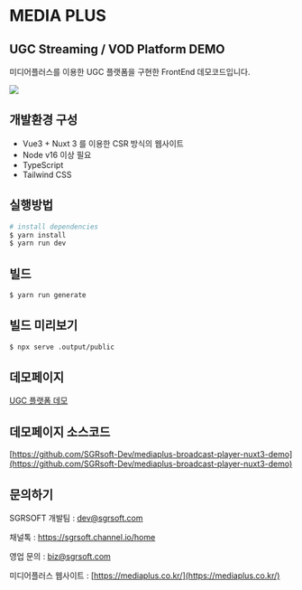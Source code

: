 # MEDIA PLUS

## UGC Streaming / VOD Platform DEMO

미디어플러스를 이용한 UGC 플랫폼을 구현한 FrontEnd 데모코드입니다.

![](https://nnbkegvqsbcu5297614.cdn.ntruss.com/profile/202308/639de76eff35933850360e675624236d.png)

## 개발환경 구성

- Vue3 + Nuxt 3  를 이용한 CSR 방식의 웹사이트
- Node v16 이상 필요
- TypeScript
- Tailwind CSS

## 실행방법

```bash
# install dependencies
$ yarn install
$ yarn run dev
```

## 빌드
    
```bash
$ yarn run generate
```

## 빌드 미리보기
    
```bash
$ npx serve .output/public
```



## 데모페이지
[UGC 플랫폼 데모](https://mediaplus-broadcast-player-nuxt3-demo.web.app/)


## 데모페이지 소스코드
[https://github.com/SGRsoft-Dev/mediaplus-broadcast-player-nuxt3-demo](https://github.com/SGRsoft-Dev/mediaplus-broadcast-player-nuxt3-demo)

## 문의하기

SGRSOFT 개발팀  : dev@sgrsoft.com

채널톡 : https://sgrsoft.channel.io/home

영업 문의 : biz@sgrsoft.com

미디어플러스 웹사이트 : 
[https://mediaplus.co.kr/](https://mediaplus.co.kr/)
